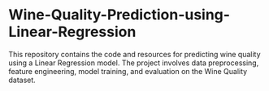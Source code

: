 # Wine-Quality-Prediction-using-Linear-Regression
This repository contains the code and resources for predicting wine quality using a Linear Regression model. The project involves data preprocessing, feature engineering, model training, and evaluation on the Wine Quality dataset.

